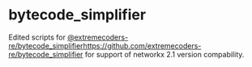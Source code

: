 # bytecode_simplifier
Edited scripts for [@extremecoders-re/bytecode_simplifier](https://github.com/extremecoders-re/bytecode_simplifier)https://github.com/extremecoders-re/bytecode_simplifier for support of networkx 2.1 version compability.
